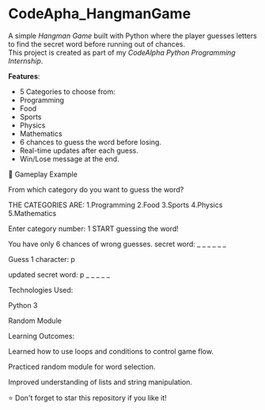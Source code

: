 # CodeApha_HangmanGame
A simple *Hangman Game* built with Python where the player guesses letters to find the secret word before running out of chances.  
This project is created as part of my *CodeAlpha Python Programming Internship*.

**Features**:
  - 5 Categories to choose from:
  - Programming
  - Food
  - Sports
  - Physics
  - Mathematics
-  6 chances to guess the word before losing.
-  Real-time updates after each guess.
-  Win/Lose message at the end.

📌 Gameplay Example

From which category do you want to guess the word?

THE CATEGORIES ARE:
1.Programming
2.Food
3.Sports
4.Physics
5.Mathematics

Enter category number: 1
START guessing the word!

You have only 6 chances of wrong guesses.
secret word: _ _ _ _ _ _

Guess 1 character:
p

updated secret word: p _ _ _ _ _

Technologies Used:

Python 3

Random Module

Learning Outcomes:

Learned how to use loops and conditions to control game flow.

Practiced random module for word selection.

Improved understanding of lists and string manipulation.

⭐ Don't forget to star this repository if you like it!



